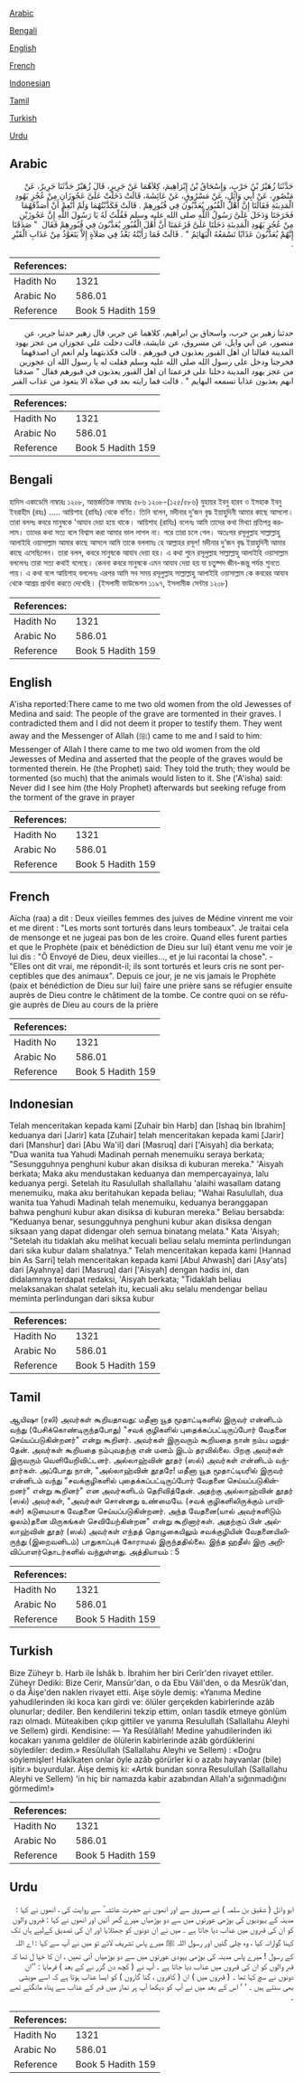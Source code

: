 [Arabic](#arabic)

[Bengali](#bengali)

[English](#english)

[French](#french)

[Indonesian](#indonesian)

[Tamil](#tamil)

[Turkish](#turkish)

[Urdu](#urdu)

## Arabic


<div dir="rtl" lang="ar" style={{fontSize:'larger',backgroundColor:'#f8f9fa',padding:20}}>
حَدَّثَنَا زُهَيْرُ بْنُ حَرْبٍ، وَإِسْحَاقُ بْنُ إِبْرَاهِيمَ، كِلاَهُمَا عَنْ جَرِيرٍ، قَالَ زُهَيْرٌ حَدَّثَنَا جَرِيرٌ، عَنْ مَنْصُورٍ، عَنْ أَبِي وَائِلٍ، عَنْ مَسْرُوقٍ، عَنْ عَائِشَةَ، قَالَتْ دَخَلَتْ عَلَىَّ عَجُوزَانِ مِنْ عُجُزِ يَهُودِ الْمَدِينَةِ فَقَالَتَا إِنَّ أَهْلَ الْقُبُورِ يُعَذَّبُونَ فِي قُبُورِهِمْ ‏.‏ قَالَتْ فَكَذَّبْتُهُمَا وَلَمْ أُنْعِمْ أَنْ أُصَدِّقَهُمَا فَخَرَجَتَا وَدَخَلَ عَلَىَّ رَسُولُ اللَّهِ صلى الله عليه وسلم فَقُلْتُ لَهُ يَا رَسُولَ اللَّهِ إِنَّ عَجُوزَيْنِ مِنْ عُجُزِ يَهُودِ الْمَدِينَةِ دَخَلَتَا عَلَىَّ فَزَعَمَتَا أَنَّ أَهْلَ الْقُبُورِ يُعَذَّبُونَ فِي قُبُورِهِمْ فَقَالَ ‏ "‏ صَدَقَتَا إِنَّهُمْ يُعَذَّبُونَ عَذَابًا تَسْمَعُهُ الْبَهَائِمُ ‏"‏ ‏.‏ قَالَتْ فَمَا رَأَيْتُهُ بَعْدُ فِي صَلاَةٍ إِلاَّ يَتَعَوَّذُ مِنْ عَذَابِ الْقَبْرِ ‏.‏
</div>
<div style={{backgroundColor:'#f8f9fa',padding:20, marginBottom: 10}}><table> <thead> <tr> <th>References:</th> <th></th> </tr> </thead> <tbody><tr><td>Hadith No</td><td>1321</td></tr><tr><td>Arabic No</td><td>586.01</td></tr><tr><td>Reference</td><td>Book 5 Hadith 159</td></tr></tbody></table></div>


<div dir="rtl" lang="ar" style={{fontSize:'larger',backgroundColor:'#f8f9fa',padding:20}}>
حدثنا زهير بن حرب، واسحاق بن ابراهيم، كلاهما عن جرير، قال زهير حدثنا جرير، عن منصور، عن ابي وايل، عن مسروق، عن عايشة، قالت دخلت على عجوزان من عجز يهود المدينة فقالتا ان اهل القبور يعذبون في قبورهم . قالت فكذبتهما ولم انعم ان اصدقهما فخرجتا ودخل على رسول الله صلى الله عليه وسلم فقلت له يا رسول الله ان عجوزين من عجز يهود المدينة دخلتا على فزعمتا ان اهل القبور يعذبون في قبورهم فقال " صدقتا انهم يعذبون عذابا تسمعه البهايم " . قالت فما رايته بعد في صلاة الا يتعوذ من عذاب القبر
</div>
<div style={{backgroundColor:'#f8f9fa',padding:20, marginBottom: 10}}><table> <thead> <tr> <th>References:</th> <th></th> </tr> </thead> <tbody><tr><td>Hadith No</td><td>1321</td></tr><tr><td>Arabic No</td><td>586.01</td></tr><tr><td>Reference</td><td>Book 5 Hadith 159</td></tr></tbody></table></div>

## Bengali


<div dir="ltr" lang="bn" style={{fontSize:'larger',backgroundColor:'#f8f9fa',padding:20}}>
হাদিস একাডেমি নাম্বারঃ ১২০৮, আন্তর্জাতিক নাম্বারঃ ৫৮৬ ১২০৮-(১২৫/৫৮৬) যুহায়র ইবনু হারব ও ইসহাক ইবনু ইবরাহীম (রহঃ) ..... আয়িশাহ (রাযিঃ) থেকে বর্ণিত। তিনি বলেন, মদীনার দু’জন বৃদ্ধ ইয়াহুদিনী আমার কাছে আসলো। তারা বললঃ কবরে মানুষকে 'আযাব দেয়া হয়ে থাকে। আয়িশাহ (রাযিঃ) বলেনঃ আমি তাদের কথা মিথ্যা প্রতিপন্ন করলাম। তাদের কথা সত্য বলে বিশ্বাস করা আমার ভাল লাগল না। পরে তারা চলে গেল। অতঃপর রসূলুল্লাহ সাল্লাল্লাহু আলাইহি ওয়াসাল্লাম আমার কাছে আসলে আমি তাকে বললামঃ হে আল্লাহর রসূল! মদীনার দু’জন বৃদ্ধ ইয়াহুদিনী আমার কাছে এসেছিলেন। তারা বলল, কবরে মানুষকে আযাব দেয়া হয়। এ কথা শুনে রসূলুল্লাহ সাল্লাল্লাহু আলাইহি ওয়াসাল্লাম বললেনঃ তারা সত্য কথাই বলেছে। কেননা কবরে মানুষকে এমন আযাব দেয়া হয় যা চতুষ্পদ জীব-জন্তু পর্যন্ত শুনতে পায়। এ কথা বলে আয়িশাহ বললেনঃ এরপর আমি সব সময় রসূলুল্লাহ সাল্লাল্লাহু আলাইহি ওয়াসাল্লাম কে কবরের আযাব থেকে আশ্রয় প্রার্থনা করতে দেখেছি। (ইসলামী ফাউন্ডেশন ১১৯৭, ইসলামীক সেন্টার ১২০৮)
</div>
<div style={{backgroundColor:'#f8f9fa',padding:20, marginBottom: 10}}><table> <thead> <tr> <th>References:</th> <th></th> </tr> </thead> <tbody><tr><td>Hadith No</td><td>1321</td></tr><tr><td>Arabic No</td><td>586.01</td></tr><tr><td>Reference</td><td>Book 5 Hadith 159</td></tr></tbody></table></div>

## English


<div dir="ltr" lang="en" style={{fontSize:'larger',backgroundColor:'#f8f9fa',padding:20}}>
A'isha reported:There came to me two old women from the old Jewesses of Medina and said: The people of the grave are tormented in their graves. I contradicted them and I did not deem it proper to testify them. They went away and the Messenger of Allah (ﷺ) came to me and I said to him: Messenger of Allah I there came to me two old women from the old Jewesses of Medina and asserted that the people of the graves would be tormented therein. He (the Prophet) said: They told the truth; they would be tormented (so much) that the animals would listen to it. She ('A'isha) said: Never did I see him (the Holy Prophet) afterwards but seeking refuge from the torment of the grave in prayer
</div>
<div style={{backgroundColor:'#f8f9fa',padding:20, marginBottom: 10}}><table> <thead> <tr> <th>References:</th> <th></th> </tr> </thead> <tbody><tr><td>Hadith No</td><td>1321</td></tr><tr><td>Arabic No</td><td>586.01</td></tr><tr><td>Reference</td><td>Book 5 Hadith 159</td></tr></tbody></table></div>

## French


<div dir="ltr" lang="fr" style={{fontSize:'larger',backgroundColor:'#f8f9fa',padding:20}}>
Aïcha (raa) a dit : Deux vieilles femmes des juives de Médine vinrent me voir et me dirent : "Les morts sont torturés dans leurs tombeaux". Je traitai cela de mensonge et ne jugeai pas bon de les croire. Quand elles furent parties et que le Prophète (paix et bénédiction de Dieu sur lui) étant venu me voir je lui dis : "Ô Envoyé de Dieu, deux vieilles..., et je lui racontai la chose". - "Elles ont dit vrai, me répondit-il; ils sont torturés et leurs cris ne sont perceptibles que des animaux". Depuis ce jour, je ne vis jamais le Prophète (paix et bénédiction de Dieu sur lui) faire une prière sans se réfugier ensuite auprès de Dieu contre le châtiment de la tombe. Ce contre quoi on se réfugie auprès de Dieu au cours de la prière
</div>
<div style={{backgroundColor:'#f8f9fa',padding:20, marginBottom: 10}}><table> <thead> <tr> <th>References:</th> <th></th> </tr> </thead> <tbody><tr><td>Hadith No</td><td>1321</td></tr><tr><td>Arabic No</td><td>586.01</td></tr><tr><td>Reference</td><td>Book 5 Hadith 159</td></tr></tbody></table></div>

## Indonesian


<div dir="ltr" lang="id" style={{fontSize:'larger',backgroundColor:'#f8f9fa',padding:20}}>
Telah menceritakan kepada kami [Zuhair bin Harb] dan [Ishaq bin Ibrahim] keduanya dari [Jarir] kata [Zuhair] telah menceritakan kepada kami [Jarir] dari [Manshur] dari [Abu Wa'il] dari [Masruq] dari ['Aisyah] dia berkata; "Dua wanita tua Yahudi Madinah pernah menemuiku seraya berkata; "Sesungguhnya penghuni kubur akan disiksa di kuburan mereka." 'Aisyah berkata; Maka aku mendustakan keduanya dan mempercayainya, lalu keduanya pergi. Setelah itu Rasulullah shallallahu 'alaihi wasallam datang menemuiku, maka aku beritahukan kepada beliau; "Wahai Rasulullah, dua wanita tua Yahudi Madinah telah menemuiku, keduanya beranggapan bahwa penghuni kubur akan disiksa di kuburan mereka." Beliau bersabda: "Keduanya benar, sesungguhnya penghuni kubur akan disiksa dengan siksaan yang dapat didengar oleh semua binatang melata." Kata 'Aisyah; "Setelah itu tidaklah aku melihat kecuali beliau selalu meminta perlindungan dari sika kubur dalam shalatnya." Telah menceritakan kepada kami [Hannad bin As Sarri] telah menceritakan kepada kami [Abul Ahwash] dari [Asy'ats] dari [Ayahnya] dari [Masruq] dari ['Aisyah] dengan hadis ini, dan didalamnya terdapat redaksi, 'Aisyah berkata; "Tidaklah beliau melaksanakan shalat setelah itu, kecuali aku selalu mendengar beliau meminta perlindungan dari siksa kubur
</div>
<div style={{backgroundColor:'#f8f9fa',padding:20, marginBottom: 10}}><table> <thead> <tr> <th>References:</th> <th></th> </tr> </thead> <tbody><tr><td>Hadith No</td><td>1321</td></tr><tr><td>Arabic No</td><td>586.01</td></tr><tr><td>Reference</td><td>Book 5 Hadith 159</td></tr></tbody></table></div>

## Tamil


<div dir="ltr" lang="ta" style={{fontSize:'larger',backgroundColor:'#f8f9fa',padding:20}}>
ஆயிஷா (ரலி) அவர்கள் கூறியதாவது: மதீனா யூத மூதாட்டிகளில் இருவர் என்னிடம் வந்து (பேசிக்கொண்டிருந்தபோது) "சவக் குழிகளில் புதைக்கப்பட்டிருப்போர் வேதனை செய்யப்படுகின்றனர்" என்று கூறினர். அவர்கள் இருவரும் கூறியதை நான் நம்ப மறுத்தேன். அவர்கள் கூறியதை நம்புவதற்கு என் மனம் இடம் தரவில்லை. பிறகு அவர்கள் இருவரும் வெளியேறிவிட்டனர். அல்லாஹ்வின் தூதர் (ஸல்) அவர்கள் என்னிடம் வந்தார்கள். அப்போது நான், "அல்லாஹ்வின் தூதரே! மதீனா யூத மூதாட்டியரில் இருவர் என்னிடம் வந்து "சவக்குழிகளில் புதைக்கப்பட்டிருப்போர் வேதனை செய்யப்படுகின்றனர்" என்று கூறினர்" என அவர்களிடம் தெரிவித்தேன். அதற்கு அல்லாஹ்வின் தூதர் (ஸல்) அவர்கள், "அவர்கள் சொன்னது உண்மையே. (சவக் குழிகளிலிருக்கும் பாவிகள்) கடுமையாக வேதனை செய்யப்படுகின்றனர். அந்த வேதனை(யால் அவர்களிடும் ஓலம்)தனை மிருகங்கள் செவியேற்கின்றன" என்று கூறினார்கள். அதற்குப் பின் அல்லாஹ்வின் தூதர் (ஸல்) அவர்கள் எந்தத் தொழுகையிலும் சவக்குழியின் வேதனையிலிருந்து (இறைவனிடம்) பாதுகாப்புக் கோராமல் இருந்ததில்லை. இந்த ஹதீஸ் இரு அறிவிப்பாளர்தொடர்களில் வந்துள்ளது. அத்தியாயம் : 5
</div>
<div style={{backgroundColor:'#f8f9fa',padding:20, marginBottom: 10}}><table> <thead> <tr> <th>References:</th> <th></th> </tr> </thead> <tbody><tr><td>Hadith No</td><td>1321</td></tr><tr><td>Arabic No</td><td>586.01</td></tr><tr><td>Reference</td><td>Book 5 Hadith 159</td></tr></tbody></table></div>

## Turkish


<div dir="ltr" lang="tr" style={{fontSize:'larger',backgroundColor:'#f8f9fa',padding:20}}>
Bize Züheyr b. Harb ile İshâk b. İbrahim her biri Cerîr'den rivayet ettiler. Züheyr Dediki: Bize Cerir, Mansûr'dan, o da Ebu Vâil'den, o da Mesrûk'dan, o da Âişe'den naklen rivayet etti. Aişe söyle demiş: «Yanıma Medine yahudilerinden iki koca karı girdi ve: ölüler gerçekden kabirlerinde azâb olunurlar; dediler. Ben kendilerini tekzip ettim, onları tasdik etmeye gönlüm razı olmadı. Müteakiben çıkıp gittiler ve yanıma Resulullah (Sallallahu Aleyhi ve Sellem) girdi. Kendisine: — Ya Resûlâllah! Medine yahudilerinden iki kocakarı yanıma geldiler de ölülerin kabirlerinde azâb gördüklerini söylediler: dedim.» Resûlullah (Sallallahu Aleyhi ve Sellem) : «Doğru söylemişler! Hakîkaten onlar öyle azâb görürler ki o azabı hayvanlar (bile) işitir.» buyurdular. Âişe demiş ki: «Artık bundan sonra Resulullah (Sallallahu Aleyhi ve Sellem) 'in hiç bir namazda kabir azabından Allah'a sığınmadığını görmedim!»
</div>
<div style={{backgroundColor:'#f8f9fa',padding:20, marginBottom: 10}}><table> <thead> <tr> <th>References:</th> <th></th> </tr> </thead> <tbody><tr><td>Hadith No</td><td>1321</td></tr><tr><td>Arabic No</td><td>586.01</td></tr><tr><td>Reference</td><td>Book 5 Hadith 159</td></tr></tbody></table></div>

## Urdu


<div dir="rtl" lang="ur" style={{fontSize:'larger',backgroundColor:'#f8f9fa',padding:20}}>
ابو وائل ( شقیق بن سلمہ ) نے مسروق سے اور انھوں نے حضرت عائشہ ؓ سے روایت کی ، انھوں نے کہا : مدینہ کے یہودیوں کی بوڑھی عورتوں میں سے دو بوڑھیاں میرے گھر آئیں اور انھوں نے کہا : قبروں والوں کو ان کی قبروں میں عذاب دیا جاتا ہے ۔ میں نے ان دونوں کو جھٹلایا اور ان کی تصدیق کےلیے ہاں تک کہنا گوارانہ کیا ، وہ چلی گئیں اور رسول اللہ ﷺ میرے پاس تشریف لائے تو میں نے آپ سے کہا : اے اللہ کے رسول ! میرے پاس مدینہ کی بوڑھی یہودی عورتوں میں سے دو بوڑھیاں آئی تھیں ، ان کا خیا ل تھا کہ قبر والوں کو ان کی قبروں میں عذاب دیا جاتا ہے ۔ آپ نے ( کچھ دن گزر نے کے بعد ) فرمایا : ’’ان دونوں نے سچ کہا تھا ۔ ( قبروں میں ) ان ( کافروں ، گنا گاروں ) کو ایسا عذاب ہوتا ہے کہ اسے مویشی بھی سنتے ہیں ۔ ‘ ‘ اس کے بعد میں نے آپ کو دیکھا آپ ہر نماز میں قبر کے عذاب سے پناہ مانگتے تھے ۔
</div>
<div style={{backgroundColor:'#f8f9fa',padding:20, marginBottom: 10}}><table> <thead> <tr> <th>References:</th> <th></th> </tr> </thead> <tbody><tr><td>Hadith No</td><td>1321</td></tr><tr><td>Arabic No</td><td>586.01</td></tr><tr><td>Reference</td><td>Book 5 Hadith 159</td></tr></tbody></table></div>